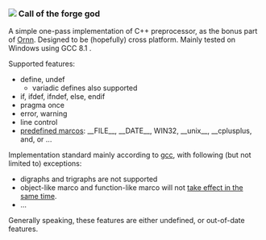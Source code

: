 ### ![](https://www.mobafire.com/images/ability/ornn-call-of-the-forge-god.png) Call of the forge god

A simple one-pass implementation of C++ preprocessor, as the bonus part of [Ornn](https://github.com/fstqwq/Ornn).
Designed to be (hopefully) cross platform. Mainly tested on Windows using GCC 8.1 .

Supported features:
* define, undef
    * variadic defines also supported
* if, ifdef, ifndef, else, endif
* pragma once
* error, warning
* line control
* [predefined marcos](https://gcc.gnu.org/onlinedocs/cpp/Predefined-Macros.html#Predefined-Macros): \_\_FILE\_\_, \_\_DATE\_\_, WIN32, \_\_unix\_\_, \_\_cplusplus, and, or ...

Implementation standard mainly according to [gcc](https://gcc.gnu.org/onlinedocs/cpp/), with following (but not limited to) exceptions:
* digraphs and trigraphs are not supported
* object-like marco and function-like marco will not [take effect in the same time](https://gcc.gnu.org/onlinedocs/cpp/Directives-Within-Macro-Arguments.html#Directives-Within-Macro-Arguments).
* ...

Generally speaking, these features are either undefined, or out-of-date features.